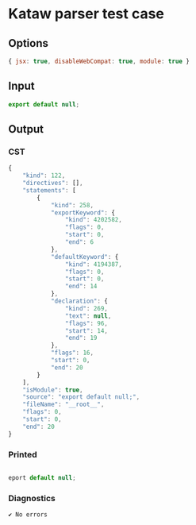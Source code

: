# Kataw parser test case

## Options

`````js
{ jsx: true, disableWebCompat: true, module: true }
`````

## Input

`````js
export default null;
`````

## Output

### CST

```javascript
{
    "kind": 122,
    "directives": [],
    "statements": [
        {
            "kind": 258,
            "exportKeyword": {
                "kind": 4202582,
                "flags": 0,
                "start": 0,
                "end": 6
            },
            "defaultKeyword": {
                "kind": 4194387,
                "flags": 0,
                "start": 0,
                "end": 14
            },
            "declaration": {
                "kind": 269,
                "text": null,
                "flags": 96,
                "start": 14,
                "end": 19
            },
            "flags": 16,
            "start": 0,
            "end": 20
        }
    ],
    "isModule": true,
    "source": "export default null;",
    "fileName": "__root__",
    "flags": 0,
    "start": 0,
    "end": 20
}
```

### Printed

```javascript

eport default null;
```

### Diagnostics

```javascript
✔ No errors
```

